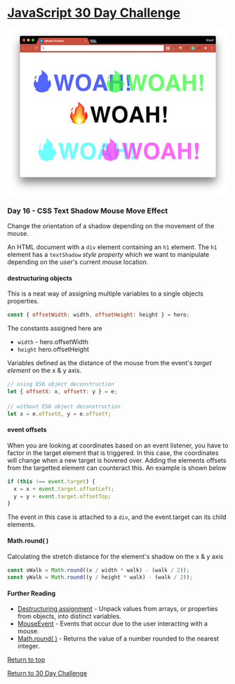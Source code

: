 # [JavaScript 30 Day Challenge](https://javascript30.com/)
![JavaScript30](./day16MouseShadow.png)

### Day 16 - CSS Text Shadow Mouse Move Effect
Change the orientation of a shadow depending on the movement of the mouse.

An HTML document with a `div` element containing an `h1` element. The `h1` element has a `textShadow` _style property_ which we want to manipulate depending on the user's current mouse location.

#### destructuring objects
This is a neat way of assigning multiple variables to a single objects properties.
```js
const { offsetWidth: width, offsetHeight: height } = hero;
```
The constants assigned here are
- `width` - hero.offsetWidth
- `height` hero.offsetHeight

Variables defined as the distance of the mouse from the event's _target element_ on the x & y axis.
```js
// using ES6 object deconstruction
let { offsetX: x, offsetY: y } = e;

// without ES6 object deconstruction
let x = e.offsetX, y = e.offsetY;
```

#### event offsets
When you are looking at coordinates based on an event listener, you have to factor in the target element that is triggered. In this case, the coordinates will change when a new target is hovered over. Adding the elements offsets from the targetted element can counteract this.
An example is shown below
```js
if (this !== event.target) {
  x = x + event.target.offsetLeft;
  y = y + event.target.offsetTop;
}
```
The event in this case is attached to a `div`, and the event.target can its child elements.

#### Math.round( )
Calculating the stretch distance for the element's shadow on the x & y axis
```js
const xWalk = Math.round((x / width * walk) - (walk / 2));
const yWalk = Math.round((y / height * walk) - (walk / 2));
```

#### Further Reading
- [Destructuring assignment](https://developer.mozilla.org/en-US/docs/Web/JavaScript/Reference/Operators/Destructuring_assignment#Object_destructuring) - Unpack values from arrays, or properties from objects, into distinct variables.
- [MouseEvent](https://developer.mozilla.org/en-US/docs/Web/API/MouseEvent) - Events that occur due to the user interacting with a mouse.
- [Math.round( )](https://developer.mozilla.org/en-US/docs/Web/JavaScript/Reference/Global_Objects/Math/round) - Returns the value of a number rounded to the nearest integer.

[Return to top](#javascript-30-day-challenge)

[Return to 30 Day Challenge](../../README.md)
